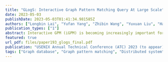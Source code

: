 ```yaml
---
title: "GLogS: Interactive Graph Pattern Matching Query At Large Scale"
date: 2023-05-03
publishDate: 2023-05-03T01:41:34.981585Z
authors: ["Longbin Lai", "Yufan Yang", "Zhibin Wang", "Yuxuan Liu", "Haotian Ma", "Sijie Shen", "Bingqing Lyu", "Xiaoli Zhou", "Wenyuan Yu", "Zhengping Qian", "Chen Tian", "Shen Zhong", "Yeh-Ching Chung", "Jingren Zhou"]
publication_types: ["1"]
abstract: Interactive GPM (iGPM) is becoming increasingly important for data scientists to explore graphs in real life, where a series of graph pattern matching (GPM) queries are created and submitted in an interactive manner based on the insights provided by the prior queries. To solve the iGPM problem, three key considerations must be taken into account -- performance, usability and scalability -- namely if results can be returned in a timely manner, if queries can be written in a declarative way without the need of imperative fine-tune, and if it can work on large graphs. In this paper, we propose the GLogS system that allows users to interactively submit queries using a declarative language. The system will compile and automatically compute optimal execution plans for the queries, and execute them on an existing distributed dataflow engine. In the evaluation, we compare GLogS with the alternatives systems Neo4j and TigerGraph. GLogS outperforms Neo4j by $51\times$ on a single machine due to better execution plans. Additionally, GLogS can scale to handle large graphs with distributed capability. While compared to TigerGraph, GLogS is superior in usability, featuring an optimizer that can automatically compute optimal execution plans, eliminating the need of manual query tuning as required in TigerGraph.
featured: true
url_pdf: files/paper193_glogs_final.pdf
publication: "USENIX Annual Technical Conference (ATC) 2023 (to appear)"
tags: ["Graph database", "Graph pattern matching", "Distributed system", "Query optimization", "Graph sparsification"]
---
```


